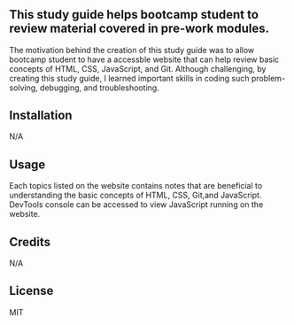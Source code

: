 # <Prework-study-guide>


## This study guide helps bootcamp student to review material covered in pre-work modules.


The motivation behind the creation of this study guide was to allow bootcamp student to have a accessble website that can help review basic concepts of HTML, CSS, JavaScript, and Git. Although challenging, by creating this study guide, I learned important skills in coding such problem-solving, debugging, and troubleshooting.


## Installation
N/A


## Usage
Each topics listed on the website contains notes that are beneficial to understanding the basic concepts of HTML, CSS, Git,and JavaScript. DevTools console can be accessed to view JavaScript running on the website.


## Credits
N/A
## License
MIT
